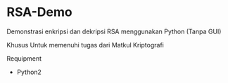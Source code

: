 # RSA-Demo

Demonstrasi enkripsi dan dekripsi RSA menggunakan Python (Tanpa GUI)

Khusus Untuk memenuhi tugas dari Matkul Kriptografi

Requipment
- Python2
